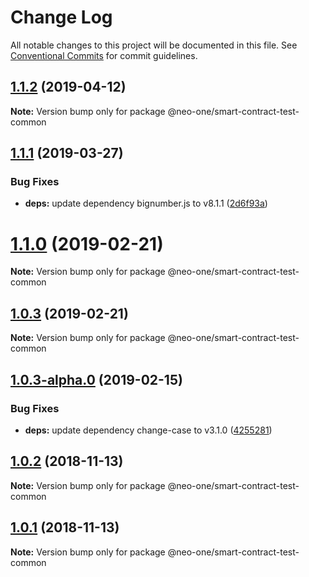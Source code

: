 # Change Log

All notable changes to this project will be documented in this file.
See [Conventional Commits](https://conventionalcommits.org) for commit guidelines.

## [1.1.2](https://github.com/neo-one-suite/neo-one/compare/@neo-one/smart-contract-test-common@1.1.1...@neo-one/smart-contract-test-common@1.1.2) (2019-04-12)

**Note:** Version bump only for package @neo-one/smart-contract-test-common





## [1.1.1](https://github.com/neo-one-suite/neo-one/compare/@neo-one/smart-contract-test-common@1.1.0...@neo-one/smart-contract-test-common@1.1.1) (2019-03-27)


### Bug Fixes

* **deps:** update dependency bignumber.js to v8.1.1 ([2d6f93a](https://github.com/neo-one-suite/neo-one/commit/2d6f93a))





# [1.1.0](https://github.com/neo-one-suite/neo-one/compare/@neo-one/smart-contract-test-common@1.0.3...@neo-one/smart-contract-test-common@1.1.0) (2019-02-21)

**Note:** Version bump only for package @neo-one/smart-contract-test-common





## [1.0.3](https://github.com/neo-one-suite/neo-one/compare/@neo-one/smart-contract-test-common@1.0.3-alpha.0...@neo-one/smart-contract-test-common@1.0.3) (2019-02-21)

**Note:** Version bump only for package @neo-one/smart-contract-test-common





## [1.0.3-alpha.0](https://github.com/neo-one-suite/neo-one/compare/@neo-one/smart-contract-test-common@1.0.2...@neo-one/smart-contract-test-common@1.0.3-alpha.0) (2019-02-15)


### Bug Fixes

* **deps:** update dependency change-case to v3.1.0 ([4255281](https://github.com/neo-one-suite/neo-one/commit/4255281))





## [1.0.2](https://github.com/neo-one-suite/neo-one/compare/@neo-one/smart-contract-test-common@1.0.1...@neo-one/smart-contract-test-common@1.0.2) (2018-11-13)

**Note:** Version bump only for package @neo-one/smart-contract-test-common





## [1.0.1](https://github.com/neo-one-suite/neo-one/compare/@neo-one/smart-contract-test-common@1.0.0...@neo-one/smart-contract-test-common@1.0.1) (2018-11-13)

**Note:** Version bump only for package @neo-one/smart-contract-test-common

